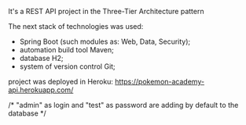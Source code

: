 It's a REST API project in the Three-Tier Architecture pattern

The next stack of technologies was used:
- Spring Boot (such modules as: Web, Data, Security);
- automation build tool Maven;
- database H2;
- system of version control Git;

project was deployed in Heroku:  https://pokemon-academy-api.herokuapp.com/

/* "admin" as login and "test" as password
are adding by default to the database */


